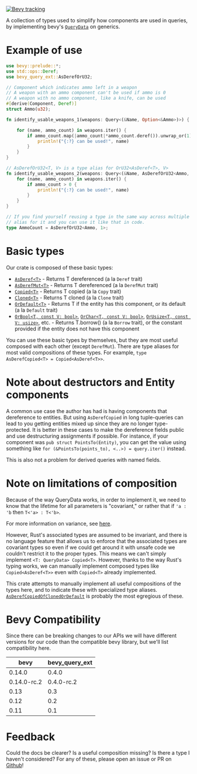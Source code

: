 [![Bevy tracking](https://img.shields.io/badge/Bevy%20tracking-released%20version-lightblue)](https://github.com/bevyengine/bevy/blob/main/docs/plugins_guidelines.md#main-branch-tracking)

A collection of types used to simplify how components are used in queries, by implementing
bevy's [`QueryData`](https://docs.rs/bevy/latest/bevy/ecs/query/trait.QueryData.html) on generics.

# Example of use
```rust
use bevy::prelude::*;
use std::ops::Deref;
use bevy_query_ext::AsDerefOrU32;

// Component which indicates ammo left in a weapon
// A weapon with an ammo component can't be used if ammo is 0
// A weapon with no ammo component, like a knife, can be used
#[derive(Component, Deref)]
struct Ammo(u32);

fn identify_usable_weapons_1(weapons: Query<(&Name, Option<&Ammo>)>) {

    for (name, ammo_count) in weapons.iter() {
        if ammo_count.map(|ammo_count|*ammo_count.deref()).unwrap_or(1) > 0 {
            println!("{:?} can be used!", name)
        }
    }
}

// AsDerefOrU32<T, V> is a type alias for OrU32<AsDeref<T>, V>
fn identify_usable_weapons_2(weapons: Query<(&Name, AsDerefOrU32<Ammo, 1>)>) {
    for (name, ammo_count) in weapons.iter() {
        if ammo_count > 0 {
            println!("{:?} can be used!", name)
        }
    }
}

// If you find yourself reusing a type in the same way across multiple systems, just use a type 
// alias for it and you can use it like that in code.
type AmmoCount = AsDerefOrU32<Ammo, 1>;
```

# Basic types

Our crate is composed of these basic types:
* [`AsDeref<T>`](https://docs.rs/bevy_query_ext/latest/bevy_query_ext/type.AsDeref.html) - Returns T dereferenced (a la `Deref` trait)
* [`AsDerefMut<T>`](https://docs.rs/bevy_query_ext/latest/bevy_query_ext/type.AsDerefMut.html) - Returns T dereferenced (a la `DerefMut` trait)
* [`Copied<T>`](https://docs.rs/bevy_query_ext/latest/bevy_query_ext/type.Copied.html) - Returns T copied (a la `Copy` trait)
* [`Cloned<T>`](https://docs.rs/bevy_query_ext/latest/bevy_query_ext/type.Cloned.html) - Returns T cloned (a la `Clone` trait)
* [`OrDefault<T>`](https://docs.rs/bevy_query_ext/latest/bevy_query_ext/type.OrDefault.html) - Returns T if the entity has this component, or its default (a la `Default` trait)
* [`OrBool<T, const V: bool>`](https://docs.rs/bevy_query_ext/latest/bevy_query_ext/type.OrBool.html), [`OrChar<T, const V: bool>`](https://docs.rs/bevy_query_ext/latest/bevy_query_ext/type.OrChar.html), [`OrUsize<T, const V: usize>`](https://docs.rs/bevy_query_ext/latest/bevy_query_ext/type.OrUsize.html), etc. -
Returns T.borrow() (a la `Borrow` trait), or the constant provided if the entity does not have
this component

You can use these basic types by themselves, but they are most useful composed with each other (except `DerefMut`).
There are type aliases for most valid compositions of these types. For example,
`type AsDerefCopied<T> = Copied<AsDeref<T>>`.

# Note about destructors and Entity components

A common use case the author has had is having components that dereference to entities. But using `AsDerefCopied` in
long tuple-queries can lead to you getting entities mixed up since they are no longer type-protected. It is better
in these cases to make the dereference fields public and use destructuring assignments if possible. For instance, if
your component was `pub struct PointsTo(Entity)`, you can get the value using something like 
`for (&PointsTo(points_to), <..>) = query.iter()` instead.

This is also not a problem for derived queries with named fields.


# Note on limitations of composition

Because of the way QueryData works, in order to implement it, we need to know that the
lifetime for all parameters is "covariant," or rather that if `'a : 'b` then `T<'a> : T<'b>`. 

For more information on variance, see [here](https://doc.rust-lang.org/nomicon/subtyping.html).

However, Rust's associated types are assumed to be invariant, and there is no language feature
that allows us to enforce that the associated types are covariant types so even if we could get
around it with unsafe code we couldn't restrict it to the proper types. This means we can't
simply implement `<T: QueryData> Copied<T>`. However, thanks to the way Rust's typing works,
we can manually implement composed types like `Copied<AsDeref<T>>` even with `Copied<T>` already implemented.

This crate attempts to manually implement all useful compositions of the types here, and to
indicate these with specialized type aliases. [`AsDerefCopiedOfClonedOrDefault`](https://docs.rs/bevy_query_ext/latest/bevy_query_ext/type.AsDerefCopiedOfClonedOrDefault.html) is probably the
most egregious of these.

# Bevy Compatibility

Since there can be breaking changes to our APIs we will have different versions for our code than the compatible
bevy library, but we'll list compatibility here.

| bevy        | bevy_query_ext |
|-------------|----------------|
| 0.14.0      | 0.4.0          |
| 0.14.0-rc.2 | 0.4.0-rc.2     |
| 0.13        | 0.3            |
| 0.12        | 0.2            |
| 0.11        | 0.1            |

# Feedback

Could the docs be clearer? Is a useful composition missing? Is there a type I haven't considered? 
For any of these, please open an issue or PR on [Github](https://github.com/Testare/bevy_query_ext)! 
